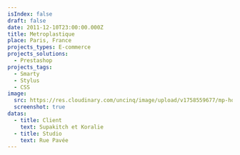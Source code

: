 ```yaml
---
isIndex: false
draft: false
date: 2011-12-10T23:00:00.000Z
title: Metroplastique
place: Paris, France
projects_types: E-commerce
projects_solutions:
  - Prestashop
projects_tags:
  - Smarty
  - Stylus
  - CSS
image:
  src: https://res.cloudinary.com/uncinq/image/upload/v1758559677/mp-home-04-neutre_haypp8.jpg
  screenshot: true
datas:
  - title: Client
    text: Supakitch et Koralie
  - title: Studio
    text: Rue Pavée
---
```

